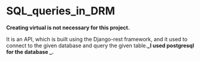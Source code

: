 # SQL_queries_in_DRM
**Creating virtual is not necessary for this project.**


It is an API, which is built using the Django-rest framework, and it used to connect to the given database and query
the given table.**_I used postgresql for the database _.**
